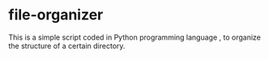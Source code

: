# file-organizer
This is a simple script coded in Python programming language , to organize the structure of a certain directory. 
